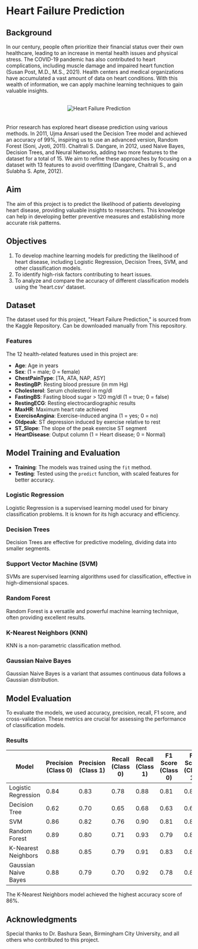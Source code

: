 # Heart Failure Prediction

## Background

In our century, people often prioritize their financial status over their own healthcare, leading to an increase in mental health issues and physical stress. The COVID-19 pandemic has also contributed to heart complications, including muscle damage and impaired heart function (Susan Post, M.D., M.S., 2021). Health centers and medical organizations have accumulated a vast amount of data on heart conditions. With this wealth of information, we can apply machine learning techniques to gain valuable insights.
<br><br>
<div align="center">
  <img src="https://drive.google.com/uc?id=1US_p_u7PYNy2Kfbe3GVweEetK2v3oNC5" alt="Heart Failure Prediction">
</div>
<br><br>
Prior research has explored heart disease prediction using various methods. In 2011, Ujma Ansari used the Decision Tree model and achieved an accuracy of 99%, inspiring us to use an advanced version, Random Forest (Soni, Jyoti, 2011). Chaitrali S. Dangare, in 2012, used Naive Bayes, Decision Trees, and Neural Networks, adding two more features to the dataset for a total of 15. We aim to refine these approaches by focusing on a dataset with 13 features to avoid overfitting (Dangare, Chaitrali S., and Sulabha S. Apte, 2012).

## Aim

The aim of this project is to predict the likelihood of patients developing heart disease, providing valuable insights to researchers. This knowledge can help in developing better preventive measures and establishing more accurate risk patterns.

## Objectives

1. To develop machine learning models for predicting the likelihood of heart disease, including Logistic Regression, Decision Trees, SVM, and other classification models.
2. To identify high-risk factors contributing to heart issues.
3. To analyze and compare the accuracy of different classification models using the 'heart.csv' dataset.

## Dataset
The dataset used for this project, "Heart Failure Prediction," is sourced from the Kaggle Repository. Can be downloaded manually from This repository.

### Features

The 12 health-related features used in this project are:

- **Age**: Age in years
- **Sex**: (1 = male; 0 = female)
- **ChestPainType**: [TA, ATA, NAP, ASY]
- **RestingBP**: Resting blood pressure (in mm Hg)
- **Cholesterol**: Serum cholesterol in mg/dl
- **FastingBS**: Fasting blood sugar > 120 mg/dl (1 = true; 0 = false)
- **RestingECG**: Resting electrocardiographic results
- **MaxHR**: Maximum heart rate achieved
- **ExerciseAngina**: Exercise-induced angina (1 = yes; 0 = no)
- **Oldpeak**: ST depression induced by exercise relative to rest
- **ST_Slope**: The slope of the peak exercise ST segment
- **HeartDisease**: Output column (1 = Heart disease; 0 = Normal)

## Model Training and Evaluation
- **Training**: The models was trained using the `fit` method.
- **Testing**: Tested using the `predict` function, with scaled features for better accuracy.

### Logistic Regression
Logistic Regression is a supervised learning model used for binary classification problems. It is known for its high accuracy and efficiency.


### Decision Trees
Decision Trees are effective for predictive modeling, dividing data into smaller segments.
### Support Vector Machine (SVM)
SVMs are supervised learning algorithms used for classification, effective in high-dimensional spaces.
### Random Forest
Random Forest is a versatile and powerful machine learning technique, often providing excellent results.
### K-Nearest Neighbors (KNN)
KNN is a non-parametric classification method.
### Gaussian Naive Bayes
Gaussian Naive Bayes is a variant that assumes continuous data follows a Gaussian distribution.

## Model Evaluation

To evaluate the models, we used accuracy, precision, recall, F1 score, and cross-validation. These metrics are crucial for assessing the performance of classification models.

### Results

| Model                | Precision (Class 0) | Precision (Class 1) | Recall (Class 0) | Recall (Class 1) | F1 Score (Class 0) | F1 Score (Class 1) | Accuracy | Cross-Val (%) | SD  |
|----------------------|---------------------|---------------------|------------------|------------------|--------------------|--------------------|----------|---------------|-----|
| Logistic Regression  | 0.84                | 0.83                | 0.78             | 0.88             | 0.81               | 0.86               | 84%      | 84            | 0.04|
| Decision Tree        | 0.62                | 0.70                | 0.65             | 0.68             | 0.63               | 0.69               | 75%      | 75            | 0.05|
| SVM                  | 0.86                | 0.82                | 0.76             | 0.90             | 0.81               | 0.86               | 83%      | 83            | 0.04|
| Random Forest        | 0.89                | 0.80                | 0.71             | 0.93             | 0.79               | 0.86               | 83%      | 83            | 0.04|
| K-Nearest Neighbors  | 0.88                | 0.85                | 0.79             | 0.91             | 0.83               | 0.88               | 86%      | 66            | 0.05|
| Gaussian Naive Bayes | 0.88                | 0.79                | 0.70             | 0.92             | 0.78               | 0.85               | 83%      | 83            | 0.04|

The K-Nearest Neighbors model achieved the highest accuracy score of 86%.

## Acknowledgments

Special thanks to Dr. Bashura Sean, Birmingham City University, and all others who contributed to this project.


